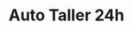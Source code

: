 ---
title: "Auto Taller 24h"
url: /lhospitalet-de-llobregat-barcelona/auto-taller-24h/
shop: Autowerkstatt
---